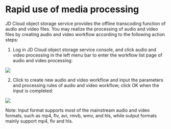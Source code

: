 # Rapid use of media processing

JD Cloud object storage service provides the offline transcoding function of audio and video files. You may realize the processing of audio and video files by creating audio and video workflow according to the following action steps:

1. Log in JD Cloud object storage service console, and click audio and video processing in the left menu bar to enter the workflow list page of audio and video processing:

![](https://github.com/jdcloudcom/cn/blob/edit/image/Object-Storage-Service/OSS-068.png)

2. Click to create new audio and video workflow and input the parameters and processing rules of audio and video workflow; click OK when the input is completed:

![](https://github.com/jdcloudcom/cn/blob/edit/image/Object-Storage-Service/OSS-069.png)

Note: Input format supports most of the mainstream audio and video formats, such as mp4, flv, avi, rmvb, wmv, and hls, while output formats mainly support mp4, flv and hls.
